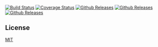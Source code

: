 
[![Build Status](https://travis-ci.org/ganxunzou/MyKarma.svg?branch=master)](https://travis-ci.org/ganxunzou/MyKarma.svg?branch=master)
[![Coverage Status](https://coveralls.io/repos/github/ganxunzou/MyKarma/badge.svg?branch=master)](https://coveralls.io/github/ganxunzou/MyKarma?branch=master)
[![Github Releases](https://img.shields.io/npm/dm/mykarma.svg)](https://github.com/ganxunzou/MyKarma)
[![Github Releases](https://img.shields.io/npm/v/mykarma.svg)](https://github.com/ganxunzou/MyKarma)
[![Github Releases](https://img.shields.io/npm/l/mykarma.svg)](https://github.com/ganxunzou/MyKarma)

## License

[MIT](http://opensource.org/licenses/MIT)
